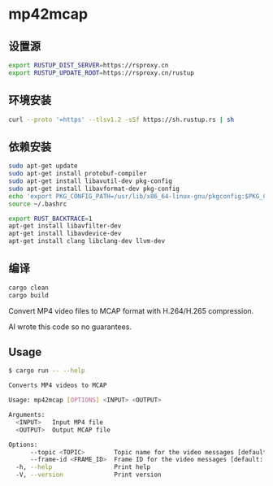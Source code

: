 # mp42mcap

## 设置源
```sh
export RUSTUP_DIST_SERVER=https://rsproxy.cn
export RUSTUP_UPDATE_ROOT=https://rsproxy.cn/rustup
```

## 环境安装
```sh
curl --proto '=https' --tlsv1.2 -sSf https://sh.rustup.rs | sh
```

## 依赖安装
```sh
sudo apt-get update
sudo apt-get install protobuf-compiler
sudo apt-get install libavutil-dev pkg-config
sudo apt-get install libavformat-dev pkg-config
echo 'export PKG_CONFIG_PATH=/usr/lib/x86_64-linux-gnu/pkgconfig:$PKG_CONFIG_PATH' >> ~/.bashrc
source ~/.bashrc

export RUST_BACKTRACE=1
apt-get install libavfilter-dev
apt-get install libavdevice-dev
apt-get install clang libclang-dev llvm-dev
```

## 编译
```sh
cargo clean
cargo build
```

Convert MP4 video files to MCAP format with H.264/H.265 compression.

AI wrote this code so no guarantees.

## Usage

```sh
$ cargo run -- --help

Converts MP4 videos to MCAP

Usage: mp42mcap [OPTIONS] <INPUT> <OUTPUT>

Arguments:
  <INPUT>   Input MP4 file
  <OUTPUT>  Output MCAP file

Options:
      --topic <TOPIC>        Topic name for the video messages [default: video]
      --frame-id <FRAME_ID>  Frame ID for the video messages [default: video]
  -h, --help                 Print help
  -V, --version              Print version
```
